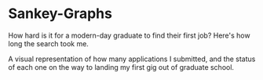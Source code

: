 # Sankey-Graphs
How hard is it for a modern-day graduate to find their first job? Here's how long the search took me.

A visual representation of how many applications I submitted, and the status of each one on the way to landing my first gig out of graduate school.

